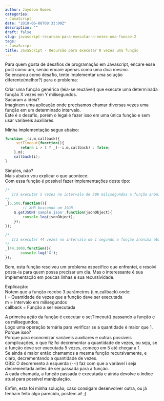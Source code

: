 ```yaml
---
author: Jaydson Gomes
categories:
- JavaScript
date: "2010-06-08T09:33:00Z"
description: ""
draft: false
slug: javascript-recursao-para-executar-n-vezes-uma-funcao-2
tags:
- JavaScript
title: JavaScript - Recursão para executar N vezes uma função
---
```


Para quem gosta de desafios de programação em Javascript, encare esse post como um, senão encare apenas como uma dica mesmo.  
Se encarou como desafio, tente implementar uma solução diferente(melhor?) para o problema:  

Criar uma função genérica (leia-se reuzável) que execute uma determinada função X vezes em Y milisegundos.  
Sacaram a ideia?  
Imaginem uma aplicação onde precisamos chamar diversas vezes uma função em um determinado intervalo.  
Este é o desafio, porém o legal é fazer isso em uma única função e sem usar variáveis auxiliares.  

<!-- more -->
Minha implementação segue abaixo:  
```javascript
function _(i,m,callback){
     setTimeout(function(){
       return i > 1 ? _(--i,m,callback) : false;
    },m);
    callback(i);
}
```

Simples, não?  
Mais abaixo vou explicar o que acontece.  
Com essa função é possível fazer implementações deste tipo:  
```javascript
/*
   Irá executar 5 vezes no intervalo de 500 milisegundos a função anônima abaixo.
*/
_(5,500,function(){
        // XHR buscando um JSON
	$.getJSON('sample.json',function(jsonObject){
		console.log(jsonObject);
	});
});

/*
   Irá executar 44 vezes no intervalo de 1 segundo a função anônima abaixo.
*/
_(44,1000,function(){
       console.log('X');
});
```

Bom, esta função resolveu um problema específico que enfrentei, e resolvi posta-la para quem possa precisar um dia.
Mas o interessante é sua implementação em poucas linhas e sua recursividade.  

Explicação:  
Notem que a função recebe 3 parâmetros (i,m,callback) onde:  
i = Quantidade de vezes que a função deve ser executada  
m = Intervalo em milisegundos  
callback = Função a ser executada  

A primeira ação da função é executar o setTimeout() passando a função e os milisegundos.  
Logo uma operação ternária para verificar se a quantidade é maior que 1. Porque isso?  
Porque para economizar variáveis auxiliares e outras possíveis complicações, o que fiz foi decrementar a quantidade de vezes, ou seja, se a função deve ser executada 5 vezes, começo em 5 até chegar a 1.  
Se ainda é maior então chamamos a mesma função recursivamente, e claro, decrementando a quantidade de vezes.  
OBS: O decremento à esquerda (--i) faz com que a variável i seja decrementada antes de ser passada para a função.  
A cada chamada, a função passada é executada e ainda devolve o índice atual para possível manipulação.  

Enfim, esta foi minha solução, caso consigam desenvolver outra, ou já tenham feito algo parecido, postem ai! ;)